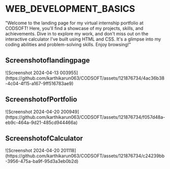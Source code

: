 # WEB_DEVELOPMENT_BASICS

"Welcome to the landing page for my virtual internship portfolio at CODSOFT! Here, you'll find a showcase of my projects, skills, and achievements. Dive in to explore my work, and don't miss out on the interactive calculator I've built using HTML and CSS. It's a glimpse into my coding abilities and problem-solving skills. Enjoy browsing!"

<h2>Screenshotoflandingpage</h2>
![Screenshot 2024-04-13 003955](https://github.com/karthikarun063/CODSOFT/assets/121876734/4ac36b38-4c04-4f15-a167-9ff516783ae9)

<h2>ScreenshotofPortfolio</h2>
![Screenshot 2024-04-20 200949](https://github.com/karthikarun063/CODSOFT/assets/121876734/f057d48a-eb9c-464a-9d21-485cd944466a)

<h2>ScreenshotofCalculator</h2>
![Screenshot 2024-04-20 201118](https://github.com/karthikarun063/CODSOFT/assets/121876734/c24239bb-3956-475a-ba9f-95d3a3eb0b2d)
